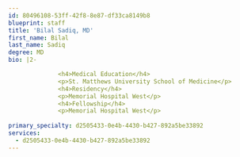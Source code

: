 ```yaml
---
id: 80496108-53ff-42f8-8e87-df33ca8149b8
blueprint: staff
title: 'Bilal Sadiq, MD'
first_name: Bilal
last_name: Sadiq
degree: MD
bio: |2-

              <h4>Medical Education</h4>
              <p>St. Matthews University School of Medicine</p>
              <h4>Residency</h4>
              <p>Memorial Hospital West</p>
              <h4>Fellowship</h4>
              <p>Memorial Hospital West</p>
          
primary_specialty: d2505433-0e4b-4430-b427-892a5be33892
services:
  - d2505433-0e4b-4430-b427-892a5be33892
---
```

